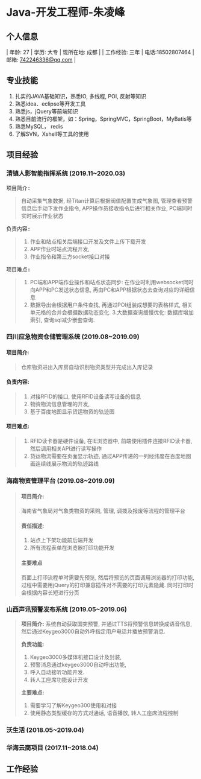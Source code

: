 # Java-开发工程师-朱凌峰
## 个人信息

| 年龄: 27 | 学历: 大专 | 现所在地: 成都 |
| 工作经验: 三年 | 电话:18502807464 | 邮箱: 742246336@qq.com |

## 专业技能
1. 扎实的JAVA基础知识，熟悉IO, 多线程, POI, 反射等知识
2. 熟悉idea、eclipse等开发工具
3. 熟悉js，jQuery等前端知识
4. 熟悉目前流行的框架，如：Spring，SpringMVC，SpringBoot，MyBatis等
5. 熟悉MySQL， redis 
6. 了解SVN，Xshell等工具的使用

## 项目经验
### 清镇人影智能指挥系统 (2019.11~2020.03)
<kbd>项目简介:</kbd> 
> 自动采集气象数据, 经Titan计算后根据阀值配置生成气象图, 管理查看预警信息后手动下发作业指令, APP操作员接收指令后进行相关作业, PC端同时实时展示作业状态

<kbd>负责内容:</kbd> 
> 1. 作业和站点相关后端接口开发及文件上传下载开发
> 2. APP作业时站点流程开发, 
> 3. 作业指令和第三方socket接口对接

<kbd>项目难点:</kbd>
> 1. PC端和APP端作业操作和站点状态同步: 在作业时利用websocket同时向APP和PC发送状态信息, 再由PC和APP根据状态去查询对应的详细信息
> 2. 数据导出会根据用户条件查找, 再通过POI组装成想要的表格样式, 相关单元格的合并会根据数据动态变化.
> 3.大数据查询缓慢优化: 数据库增加索引, 查询sql减少嵌套查询.

### 四川应急物资仓储管理系统 (2019.08~2019.09)
#### 项目简介: 
> 仓库物资进出入库房自动识别物资类型并完成出入库记录


#### 负责内容:
> 1. 对接RFID的接口, 使用RFID设备读写设备的信息
> 2. 物资物流信息管理的开发, 
> 3. 基于百度地图显示货运物资的轨迹图

#### 项目难点:
> 1. RFID读卡器是硬件设备, 在IE浏览器中, 前端使用插件连接RFID读卡器, 然后调用相关API进行读写操作
> 2. 货运物流需要在页面显示轨迹, 通过APP传递的一列经纬度在百度地图画连续线展示物流的轨迹路线

### 海南物资管理平台 (2019.08~2019.09)
> #### 项目简介:
> 海南省气象局对气象类物资的采购, 管理, 调拨及报废等流程的管理平台
> #### 责任描述:
> 1. 站点上下架功能前后端开发
> 2. 所有流程表单在浏览器打印功能开发
> #### 主要难点
> 页面上打印流程单时需要先预览, 然后将预览的页面调用浏览器的打印功能, 过程中需要用jQuery的打印兼容插件对不需要的打印元素隐藏. 同时打印时会根据内容长短进行分页

### 山西声讯预警发布系统 (2019.05~2019.06)
> <b>项目简介:</b>
> 系统自动获取国突预警, 并通过TTS将预警信息转换成语音信息, 然后通过Keygeo3000自动外呼指定用户电话并播放预警消息.
> 
> <b>负责功能:</b>
> 1. Keygeo3000多媒体机接口设计及封装, 
> 2. 预警消息通过keygeo3000自动呼出功能, 
> 3. 呼入自动接听功能开发.
> 4. 转人工座席功能设计开发
> 
> <b>主要难点:</b>
> 1. 需要学习了解Keygeo300使用和对接
> 2. 使用静态类型缓存的方式对通话, 语音播放, 转人工座席流程控制

### 沃生活 (2018.05~2019.04)

### 华海云商项目 (2017.11~2018.04)

## 工作经验
